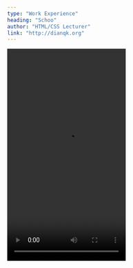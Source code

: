 ```yaml
---
type: "Work Experience"
heading: "Schoo"
author: "HTML/CSS Lecturer"
link: "http://dianqk.org"
---
```


<video id="video" width="275" height="490" controls="" preload="assets/videos/push/IBanTang.mp4" loop>
 <source src="assets/videos/push/IBanTang.mp4" type="video/mp4">
 </video>
